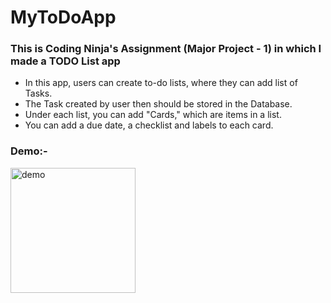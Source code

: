 # MyToDoApp

### This is Coding Ninja's Assignment (Major Project - 1) in which I made a TODO List app

- In this app, users can create to-do lists, where they can add list of Tasks.
- The Task created by user then should be stored in the Database.
- Under each list, you can add "Cards," which are items in a list.
- You can add a due date, a checklist and labels to each card.

### Demo:-
<img src="https://github.com/pratiksha23-github/TODOAPPUsingNodeJS/assets/85682428/96574c78-035b-4100-8006-52c385c3860a)https://github.com/pratiksha23-github/TODOAPPUsingNodeJS/assets/85682428/96574c78-035b-4100-8006-52c385c3860a" alt="demo" width="200"/>
